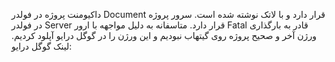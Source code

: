 داکیومنت پروژه در فولدر Document قرار دارد و با لاتک نوشته شده است.
سرور پروژه در فولدر Server قرار دارد.
متاسفانه به دلیل مواجهه با ارور Fatal قادر به بارگذاری ورژن آخر و صحیح پروژه روی گیتهاب نبودیم و این ورژن را در گوگل درایو آپلود کردیم.
لینک گوگل درایو:
